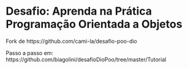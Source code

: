 <h1> Desafio: Aprenda na Prática Programação Orientada a Objetos</h1>

<p>
Fork de https://github.com/cami-la/desafio-poo-dio
</p>

<p>
Passo a passo em: https://github.com/biagolini/desafioDioPoo/tree/master/Tutorial
</p>
